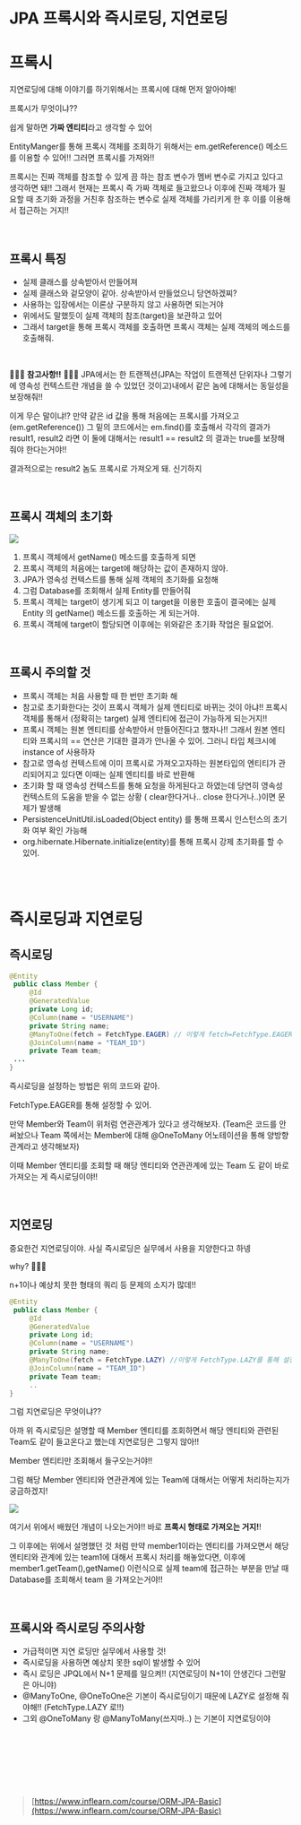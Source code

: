 # JPA 프록시와 즉시로딩, 지연로딩

# 프록시

지연로딩에 대해 이야기를 하기위해서는 프록시에 대해 먼저 알아야해!

프록시가 무엇이냐??

쉽게 말하면 **가짜 엔티티**라고 생각할 수 있어

EntityManger를 통해 프록시 객체를 조회하기 위해서는 em.getReference() 메소드를 이용할 수 있어!! 그러면 프록시를 가져와!!

프록시는 진짜 객체를 참조할 수 있게 끔 하는 참조 변수가 멤버 변수로 가지고 있다고 생각하면 돼!! 그래서 현재는 프록시 즉 가짜 객체로 들고왔으나 이후에 진짜 객체가 필요할 때 초기화 과정을 거친후 참조하는 변수로 실제 객체를 가리키게 한 후 이를 이용해서 접근하는 거지!!

<br/>

## 프록시 특징

- 실제 클래스를 상속받아서 만들어져
- 실제 클래스와 겉모양이 같아. 상속받아서 만들었으니 당연하겠찌?
- 사용하는 입장에서는 이론상 구분하지 않고 사용하면 되는거야
- 위에서도 말했듯이 실제 객체의 참조(target)을 보관하고 있어
- 그래서 target을 통해 프록시 객체를 호출하면 프록시 객체는 실제 객체의 메소드를 호출해줘.

<br/>

👏👏👏 **참고사항!!** 👏👏👏
JPA에서는 한 트랜젝션(JPA는 작업이 트랜젝션 단위자나 그렇기에 영속성 컨텍스트란 개념을 쓸 수 있었던 것이고)내에서 같은 놈에 대해서는 동일성을 보장해줘!!

이게 무슨 말이냐!? 만약 같은 id 값을 통해 처음에는 프록시를 가져오고(em.getReference()) 그 밑의 코드에서는 em.find()를 호출해서 각각의 결과가 result1, result2 라면 이 둘에 대해서는 result1 == result2 의 결과는 true를 보장해줘야 한다는거야!!

결과적으로는 result2 놈도 프록시로 가져오게 돼. 신기하지

<br/>

## 프록시 객체의 초기화

![](https://github.com/namjunemy/TIL/blob/master/Jpa/inflearn/img/31_proxy.PNG?raw=true)

1. 프록시 객체에서 getName() 메소드를 호출하게 되면
2. 프록시 객체의 처음에는 target에 해당하는 값이 존재하지 않아.
3. JPA가 영속성 컨텍스트를 통해 실제 객체의 초기화를 요청해
4. 그럼 Database를 조회해서 실제 Entity를 만들어줘
5. 프록시 객체는 target이 생기게 되고 이 target을 이용한 호출이 결국에는 실제 Entity 의 getName() 메소드를 호출하는 게 되는거야.
6. 프록시 객체에 target이 할당되면 이후에는 위와같은 초기화 작업은 필요없어.

<br/>

## 프록시 주의할 것

- 프록시 객체는 처음 사용할 때 한 번만 초기화 해
- 참고로 초기화한다는 것이 프록시 객체가 실제 엔티티로 바뀌는 것이 아냐!! 프록시 객체를 통해서 (정확히는 target) 실제 엔티티에 접근이 가능하게 되는거지!!
- 프록시 객체는 원본 엔티티를 상속받아서 만들어진다고 했자나!! 그래서 원본 엔티티와 프록시의 == 연산은 기대한 결과가 안나올 수 있어. 그러니 타입 체크시에 instance of 사용하자
- 참고로 영속성 컨텍스트에 이미 프록시로 가져오고자하는 원본타입의 엔티티가 관리되어지고 있다면 이때는 실제 엔티티를 바로 반환해
- 초기화 할 때 영속성 컨텍스트를 통해 요청을 하게된다고 하였는데 당연히 영속성 컨텍스트의 도움을 받을 수 없는 상황 ( clear한다거나.. close 한다거나..)이면 문제가 발생해
- PersistenceUnitUtil.isLoaded(Object entity) 를 통해 프록시 인스턴스의 초기화 여부 확인 가능해
- org.hibernate.Hibernate.initialize(entity)를 통해 프록시 강제 초기화를 할 수 있어.

<br/><br/>

# 즉시로딩과 지연로딩

## 즉시로딩

```java
@Entity
 public class Member {
	 @Id
	 @GeneratedValue
	 private Long id;
	 @Column(name = "USERNAME")
	 private String name;
	 @ManyToOne(fetch = FetchType.EAGER) // 이렇게 fetch=FetchType.EAGER를 통해 설정가능
	 @JoinColumn(name = "TEAM_ID")
	 private Team team;
 ...
}
```

즉시로딩을 설정하는 방법은 위의 코드와 같아.

FetchType.EAGER를 통해 설정할 수 있어.

만약 Member와 Team이 위처럼 연관관계가 있다고 생각해보자. (Team은 코드를 안써놨으나 Team 쪽에서는 Member에 대해 @OneToMany 어노테이션을 통해 양방향관계라고 생각해보자)

이때 Member 엔티티를 조회할 때 해당 엔티티와 연관관계에 있는 Team 도 같이 바로 가져오는 게 즉시로딩이야!!

<br/>

## 지연로딩

중요한건 지연로딩이야. 사실 즉시로딩은 실무에서 사용을 지양한다고 하넹

why? 🧐🧐🧐

n+1이나 예상치 못한 형태의 쿼리 등 문제의 소지가 많데!!

```java
@Entity
 public class Member {
	 @Id
	 @GeneratedValue
	 private Long id;
	 @Column(name = "USERNAME")
	 private String name;
	 @ManyToOne(fetch = FetchType.LAZY) //이렇게 FetchType.LAZY를 통해 설정가능해
	 @JoinColumn(name = "TEAM_ID")
	 private Team team;
	 ..
}
```

그럼 지연로딩은 무엇이냐??

아까 위 즉시로딩은 설명할 때 Member 엔티티를 조회하면서 해당 엔티티와 관련된 Team도 같이 들고온다고 했는데 지연로딩은 그렇지 않아!!

Member 엔티티만 조회해서 들구오는거야!!

그럼 해당 Member 엔티티와 연관관계에 있는 Team에 대해서는 어떻게 처리하는지가 궁금하겠지!

![](https://github.com/namjunemy/TIL/blob/master/Jpa/inflearn/img/32_lazy.PNG?raw=true)

여기서 위에서 배웠던 개념이 나오는거야!! 바로 **프록시 형태로 가져오는 거지!**!

그 이후에는 위에서 설명했던 것 처럼 만약 member1이라는 엔티티를 가져오면서 해당 엔티티와 관계에 있는 team1에 대해서 프록시 처리를 해놓았다면, 이후에 member1.getTeam(),getName() 이런식으로 실제 team에 접근하는 부분을 만날 때 Database를 조회해서 team 을 가져오는거야!!

<br/>

## 프록시와 즉시로딩 주의사항

- 가급적이면 지연 로딩만 실무에서 사용할 것!
- 즉시로딩을 사용하면 예상치 못한 sql이 발생할 수 있어
- 즉시 로딩은 JPQL에서 N+1 문제를 일으켜!! (지연로딩이 N+1이 안생긴다 그런말은 아니야)
- @ManyToOne, @OneToOne은 기본이 즉시로딩이기 때문에 LAZY로 설정해 줘야해!! (FetchType.LAZY 로!!)
- 그외 @OneToMany 랑 @ManyToMany(쓰지마..) 는 기본이 지연로딩이야

<br/><br/><br/><br/><br/><br/>

> [https://www.inflearn.com/course/ORM-JPA-Basic](https://www.inflearn.com/course/ORM-JPA-Basic)
